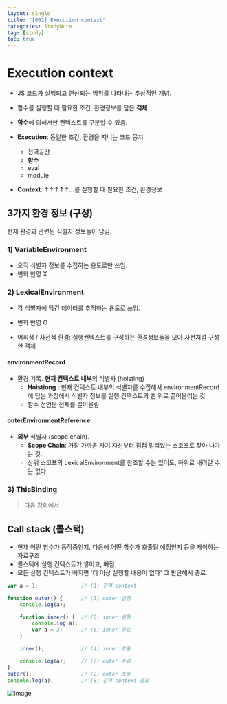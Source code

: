 ```yaml
---
layout: single
title: "[002] Execution context"
categories: StudyNote
tag: [study]
toc: true
---
```

# Execution context
- JS 코드가 실행되고 연산되는 범위를 나타내는 추상적인 개념.
- 함수를 실행할 때 필요한 조건, 환경정보를 담은 **객체**
- **함수**에 의해서만 컨텍스트를 구분할 수 있음.

- **Execution**: 동일한 조건, 환경을 지니는 코드 뭉치
    - 전역공간
    - **함수**
    - eval
    - module

- **Context**: ↑↑↑↑↑...를 실행할 때 필요한 조건, 환경정보

## 3가지 환경 정보 (구성)
현재 환경과 관련된 식별자 정보들이 담김.
### 1) VariableEnvironment
- 오직 식별자 정보를 수집하는 용도로만 쓰임.
- 변화 반영 X

### 2) LexicalEnvironment
- 각 식별자에 담긴 데이터를 추적하는 용도로 쓰임.
- 변화 반영 O

- 어휘적 / 사전적 환경: 실행컨텍스트를 구성하는 환경정보들을 모아 사전처럼 구성한 객체  

#### environmentRecord
- 환경 기록. **현재 컨텍스트 내부**의 식별자 (hoisting)
    - **Hoistiong** : 현재 컨텍스트 내부의 식별자를 수집해서 environmentRecord에 담는 과정에서 식별자 정보를 실행 컨텍스트의 맨 위로 끌어올리는 것.
    - 함수 선언문 전체를 끌어올림.  

#### outerEnvironmentReference
- **외부** 식별자 (scope chain).  
    - **Scope Chain**: 가장 가까운 자기 자신부터 점점 멀리있는 스코프로 찾아 나가는 것.
    - 상위 스코프의 LexicalEnvironment를 참조할 수는 있어도, 하위로 내려갈 수는 없다.

### 3) ThisBinding
> 다음 강의에서

## Call stack (콜스택)
- 현재 어떤 함수가 동작중인지, 다음에 어떤 함수가 호출될 예정인지 등을 제어하는 자료구조
- 콜스택에 실행 컨텍스트가 쌓이고, 빠짐. 
- 모든 실행 컨텍스트가 빠지면 '더 이상 실행할 내용이 없다' 고 판단해서 종료.

```js
var a = 1;              // (1) 전역 context

function outer() {      // (3) outer 실행
    console.log(a);

    function inner() {  // (5) inner 실행
        console.log(a);
        var a = 3;      // (6) inner 종료
    }

    inner();            // (4) inner 호출

    console.log(a);     // (7) outer 종료
}
outer();                // (2) outer 호출
console.log(a);         // (8) 전역 context 종료
```

![image](https://user-images.githubusercontent.com/85465265/148678458-c5c8e559-8481-4d42-a043-7f6026b0a330.gif)